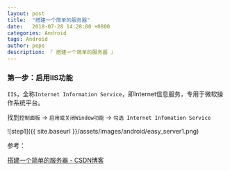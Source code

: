 ```yaml
---
layout: post
title:  "搭建一个简单的服务器"
date:   2018-07-28 14:28:00 +0800
categories: Android
tags: Android
author: pepe
description: 『 搭建一个简单的服务器 』
---
```


### **第一步：启用IIS功能**

`IIS`，全称`Internet Information Service`，即Internet信息服务，专用于微软操作系统平台。

找到`控制面板` -> `启用或关闭Window功能` -> `勾选 Internet Infomation Service`

![step1]({{ site.baseurl }}/assets/images/android/easy_server1.png)


参考：

[搭建一个简单的服务器 - CSDN博客](https://blog.csdn.net/lintax/article/details/63686260)